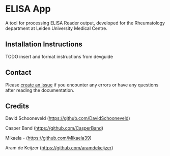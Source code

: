 # ELISA App
A tool for processing ELISA Reader output, developed for the Rheumatology department at Leiden University Medical Centre.


## Installation Instructions
TODO insert and format instructions from devguide


## Contact
Please [create an issue](https://github.com/Mikaela39/BPEXI/issues/new/choose) if you encounter any errors or have any questions after reading the documentation.


## Credits
David Schooneveld (https://github.com/DavidSchooneveld)

Casper Band (https://github.com/CasperBand)

Mikaela - (https://github.com/Mikaela39)

Aram de Keijzer (https://github.com/aramdekeijzer)
